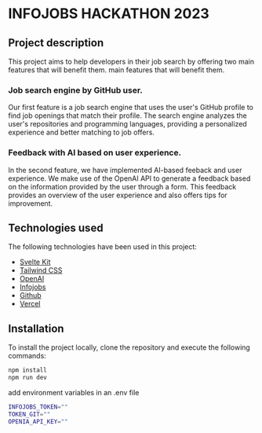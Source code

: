 # INFOJOBS HACKATHON 2023

## Project description
This project aims to help developers in their job search by offering two main features that will benefit them.
main features that will benefit them.

### Job search engine by GitHub user.

Our first feature is a job search engine that uses the user's GitHub profile to find job openings that match their profile. The search engine analyzes the user's repositories and programming languages, providing a personalized experience and better matching to job offers.

### Feedback with AI based on user experience.

In the second feature, we have implemented AI-based feeback and user experience. We make use of the OpenAI API to generate a feedback based on the information provided by the user through a form. This feedback provides an overview of the user experience and also offers tips for improvement.

## Technologies used

The following technologies have been used in this project:

- [Svelte Kit](https://kit.svelte.dev/)
- [Tailwind CSS](https://tailwindcss.com/)
- [OpenAI](https://openai.com/)
- [Infojobs](https://www.infojobs.net/)
- [Github](https://www.api.github.com/)
- [Vercel](https://vercel.com/)

## Installation

To install the project locally, clone the repository and execute the following commands:

```bash
npm install
npm run dev
```

add environment variables in an .env file

```bash
INFOJOBS_TOKEN=""
TOKEN_GIT=""
OPENIA_API_KEY=""

```



